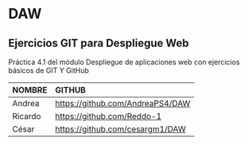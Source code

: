 # DAW
Ejercicios GIT para Despliegue Web
-------------------------------------
 Práctica 4.1 del módulo Despliegue de aplicaciones web con ejercicios básicos de GIT Y GitHub

| NOMBRE    | GITHUB                            |
|:----------|:----------------------------------|
| Andrea    | https://github.com/AndreaPS4/DAW  |
| Ricardo   | https://github.com/Reddo-1        |
| César     | https://github.com/cesargm1/DAW   |

